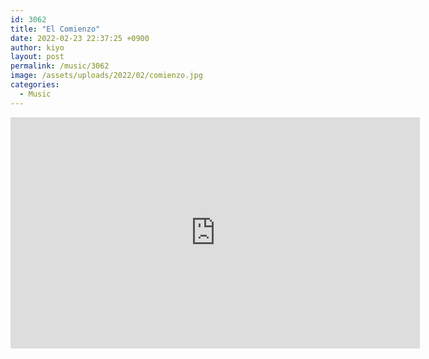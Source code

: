 ```yaml
---
id: 3062
title: "El Comienzo"
date: 2022-02-23 22:37:25 +0900
author: kiyo
layout: post
permalink: /music/3062
image: /assets/uploads/2022/02/comienzo.jpg
categories:
  - Music
---
```

<iframe width="655" height="370" src="https://www.youtube.com/embed/8Jna91uLi4A?rel=0" title="YouTube video player" frameborder="0" allow="accelerometer; autoplay; clipboard-write; encrypted-media; gyroscope; picture-in-picture" allowfullscreen></iframe>
